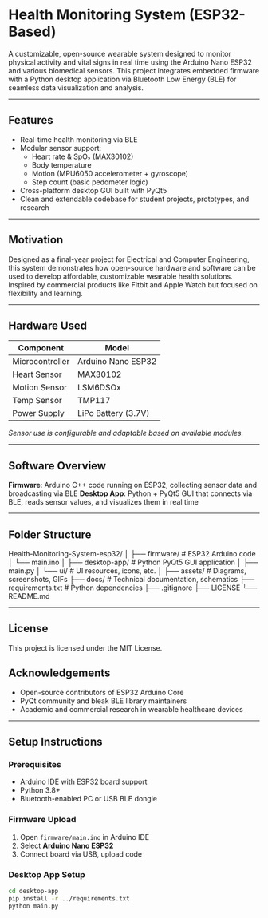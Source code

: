 # Health Monitoring System (ESP32-Based)

A customizable, open-source wearable system designed to monitor physical activity and vital signs in real time using the Arduino Nano ESP32 and various biomedical sensors. This project integrates embedded firmware with a Python desktop application via Bluetooth Low Energy (BLE) for seamless data visualization and analysis.

---

## Features

- Real-time health monitoring via BLE
- Modular sensor support:
  - Heart rate & SpO₂ (MAX30102)
  - Body temperature
  - Motion (MPU6050 accelerometer + gyroscope)
  - Step count (basic pedometer logic)
- Cross-platform desktop GUI built with PyQt5
- Clean and extendable codebase for student projects, prototypes, and research

---

## Motivation

Designed as a final-year project for Electrical and Computer Engineering, this system demonstrates how open-source hardware and software can be used to develop affordable, customizable wearable health solutions. Inspired by commercial products like Fitbit and Apple Watch but focused on flexibility and learning.

---

## Hardware Used

| Component        | Model               |
|------------------|---------------------|
| Microcontroller  | Arduino Nano ESP32  |
| Heart Sensor     | MAX30102            |
| Motion Sensor    | LSM6DSOx            |
| Temp Sensor      | TMP117              |
| Power Supply     | LiPo Battery (3.7V) |

*Sensor use is configurable and adaptable based on available modules.*

---

## Software Overview

**Firmware**: Arduino C++ code running on ESP32, collecting sensor data and broadcasting via BLE
**Desktop App**: Python + PyQt5 GUI that connects via BLE, reads sensor values, and visualizes them in real time

---

## Folder Structure

Health-Monitoring-System-esp32/
│
├── firmware/ # ESP32 Arduino code
│ └── main.ino
│
├── desktop-app/ # Python PyQt5 GUI application
│ ├── main.py
│ └── ui/ # UI resources, icons, etc.
│
├── assets/ # Diagrams, screenshots, GIFs
├── docs/ # Technical documentation, schematics
├── requirements.txt # Python dependencies
├── .gitignore
├── LICENSE
└── README.md

---

## License
This project is licensed under the MIT License.

## Acknowledgements
- Open-source contributors of ESP32 Arduino Core
- PyQt community and bleak BLE library maintainers
- Academic and commercial research in wearable healthcare devices

---

## Setup Instructions

### Prerequisites
- Arduino IDE with ESP32 board support
- Python 3.8+
- Bluetooth-enabled PC or USB BLE dongle

### Firmware Upload
1. Open `firmware/main.ino` in Arduino IDE
2. Select **Arduino Nano ESP32**
3. Connect board via USB, upload code

### Desktop App Setup
```bash
cd desktop-app
pip install -r ../requirements.txt
python main.py


